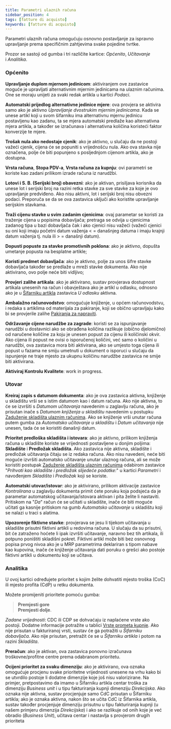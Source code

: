 ```yaml
---
title: Parametri ulaznih računa
sidebar_position: 4
tags: [fatture di acquisto]
keywords: [fatture di acquisto]
---
```


Parametri ulaznih računa omogućuju osnovno postavljanje za ispravno upravljanje prema specifičnim zahtjevima svake pojedine tvrtke. 

Prozor se sastoji od gumba i tri različite kartice: *Općenito*, *Učitavanje* i *Analitika*. 

### Općenito

**Upravljanje duplom mjernom jedinicom**: aktiviranjem ove zastavice moguće je upravljati alternativnim mjernim jedinicama na ulaznim računima. One se moraju unijeti za svaki redak artikla u kartici *Podaci*.

**Automatski prijedlog alternativne jedinice mjere**: ova provjera se aktivira samo ako je aktivno *Upravljanje dvostrukim mjernim jedinicama*. Kada se unese artikl koji u svom šifarniku ima alternativnu mjernu jedinicu postavljenu kao zadanu, ta se mjera automatski predlaže kao alternativna mjera artikla, a također se izračunava i alternativna količina koristeći faktor konverzije te mjere.  

**Trošak nula ako nedostaje cjenik**: ako je aktivno, u slučaju da ne postoji važeći cjenik, cijena će se popuniti s vrijednošću nula. Ako ova stavka nije označena, polje će biti popunjeno s posljednjom cijenom artikla, ako je dostupna.

**Vrsta računa**, **Stopa PDV-a**, **Vrsta računa za kupnju**: ovi parametri se koriste kao zadani prilikom izrade računa iz narudžbi.  

**Lotovi i S. B. (Serijski broj) obavezni**: ako je aktivan, prisiljava korisnika da unese lot i serijski broj na razini retka stavke za sve stavke za koje je ovo upravljanje predviđeno. Ako nisu aktivni, lot i serijski broj nisu obvezni podaci. Preporuča se da se ova zastavica uključi ako koristite upravljanje serijskim stavkama. 

**Traži cijenu stavke u svim zadanim cjenicima**: ovaj parametar se koristi za traženje cijena u popisima dobavljača; pretraga se odvija u cjenicima zadanog tipa u bazi dobavljača čak i ako cjenici nisu važeći (važeći cjenici su oni koji imaju početni datum važenja < = današnjeg datuma i imaju krajnji datum važenja tj. nula ili > = današnji datum). 

**Dopusti popuste za stavke promotivnih poklona**: ako je aktivno, dopušta umetanje popusta na besplatne artikle;

**Koristi predmet dobavljača**: ako je aktivno, polje za unos šifre stavke dobavljača također se predlaže u mreži stavke dokumenta. Ako nije aktivirano, ovo polje neće biti vidljivo;

**Provjeri zalihe artikala**: ako je aktivirano, sustav provjerava dostupnost artikala unesenih na račun i obavještava ako je artikl u odlasku, odnosno ako je u [Šifarniku artikla](/docs/erp-home/registers/items/create-new-items) zastavica *U odlasku* aktivna.

**Ambalažno računovodstvo**: omogućuje knjiženje, u općem računovodstvu, i redaka s artiklima od materijala za pakiranje, koji se obično upravljaju kako bi se provjerile zalihe [Pakiranja za napraviti](/docs/configurations/tables/logistics/package-to-be-returned).

**Održavanje cijene narudžbe za zagrade**: koristi se za ispunjavanje narudžbi u dostavnici ako se obrađena količina razlikuje (obično djelomično) od naručene količine za koju je unesen popust za cijenu ili količinski okvir. Ako cijena ili popust ne ovisi o isporučenoj količini, već samo o količini u narudžbi, ova zastavica mora biti aktivirana, ako se umjesto toga cijena ili popust u fazama ne smiju umetnuti u dokument o isporuci u slučaju da ispunjenje ne traje mjesto za ukupnu količinu narudžbe zastavica ne smije biti aktivirana.  

**Aktiviraj Kontrolu Kvalitete**: work in progress.

### Utovar

**Kreiraj zapis s datumom dokumenta**: ako je ova zastavica aktivna, knjiženje u skladištu vrši se s istim datumom kao i datum računa. Ako nije aktivna, to će se izvršiti s *Datumom učitavanja* navedenim u zaglavlju računa, ako je prisutan inače s  *Datumom knjiženja u skladištu* navedenim u postupku [Zaduženje skladišta ulaznim računima](/docs/purchase/purchase-invoices/procedures/purchase-invoices-load-on-warehouse/). Ako se knjiženje vrši unutar računa putem gumba za *Automatsko učitavanje u skladištu* i *Datum učitavanja* nije unesen, tada će se koristiti današnji datum. 

**Prioritet predloška skladišta i istovara**: ako je aktivno, prilikom knjiženja računa u skladište koriste se vrijednosti postavljene u donjim poljima: **Skladište** i **Predložak skladišta**. Ako zastavica nije aktivna, skladište i predložak učitavanja čitaju se iz redaka računa. Ako nisu navedeni, neće biti moguće izvršiti automatsko učitavanje unutar ulaznog računa, ali se može koristiti postupak [Zaduženje skladišta ulaznim računima](/docs/purchase/purchase-invoices/procedures/purchase-invoices-load-on-warehouse/) odabirom zastavice "*Prihvati kao skladište i predložak slijedeće podatke:*" u kartici *Parametri* i navođenjem *Skladišta* i *Predložak* koji se koriste. 

**Automatski utovar/istovar**: ako je aktivirano, prilikom aktivacije zastavice *Kontrolirana* u zaglavlju dokumenta primit ćete poruku koja podsjeća da je parametar automatskog učitavanja/istovara aktivan i pita želite li nastaviti. Pritiskom na "*Da*" račun će se učitati u skladište, inače će biti moguće učitati ga kasnije pritiskom na gumb *Automatsko učitavanje* u skladištu koji se nalazi u traci s alatima. 

**Upozorenje fiktivne stavke**: provjerava se jesu li tijekom učitavanja u skladište prisutni fiktivni artikli u redovima računa. U slučaju da su prisutni, bit će zatraženo hoćete li ipak izvršiti učitavanje, naravno bez tih artikala, ili potpuno poništiti skladišni pokret. Fiktivni artikl može biti bez osnovnog popisa prvog nivoa ako je u MRP parametrima deklariran s tipom nabave kao kupovina, inače će knjiženje učitavanja dati poruku o grešci ako postoje fiktivni artikli u dokumentu koji se učitava.

### Analitika

U ovoj kartici određujete prioritet s kojim želite dohvatiti mjesto troška (CoC) ili mjesto profita (CdP) u retku dokumenta.

Možete promijeniti prioritete pomoću gumba:  
> **Premjesti gore**       
> **Premjesti dolje**.

*Zadane vrijednosti*: CDC ili CDP se dohvaćaju iz naplaćene vrste ako postoji. Dodatne informacije potražite u tablici [Vrste prometa kupnje](/docs/configurations/tables/purchase/purchase-invoices-type). Ako nije prisutan u fakturiranoj vrsti, sustav će ga potražiti u *Šifarniku dobavljača*. Ako nije prisutan, pretražit će se u *Šifarniku artikla* i potom na razini *Skladišta*.

**Preračun**: ako je aktivan, ova zastavica ponovno izračunava troškovne/profitne centre prema odabranom prioritetu.

**Ocijeni prioritet za svaku dimenziju**: ako je aktivirano, ova oznaka omogućuje procjenu svake prioritetne vrijednosti unesene na vrhu kako bi se utvrdilo postoje li dodatne dimenzije koje još nisu valorizirane. Na primjer, pretpostavimo da imamo u Šifarniku artikla centar troška za dimenziju *Business unit*  i u tipu fakturiranja kupnji dimenziju *Direkcijska*. Ako oznaka nije aktivna, sustav procjenjuje samo CdC prisutan u Šifarniku artikla; ako je oznaka aktivna, nakon što se učita CdC iz Šifarnika artikla, sustav također procjenjuje dimenziju prisutnu u tipu fakturiranja kupnji (u našem primjeru dimenzija *Direkcijska*) i ako se razlikuje od onih koje je već obradio (*Business Unit*), učitava centar i nastavlja s provjerom drugih prioriteta